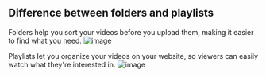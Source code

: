 ## Difference between folders and playlists

Folders help you sort your videos before you upload them, making it easier to find what you need. 
![image](https://github.com/user-attachments/assets/23865fbb-847b-4020-96e6-27ffc51998a4)


Playlists let you organize your videos on your website, so viewers can easily watch what they're interested in.
![image](https://github.com/user-attachments/assets/bda42bcb-61f1-4029-9835-cb90468d1566)
